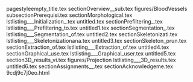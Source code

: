 pagestyleempty_title.tex
sectionOverview__sub.tex
figures/BloodVessels
subsectionPrerequisi.tex
sectionMorphological.tex
lstlisting___Initialization_.tex
untitled.tex
sectionPrefiltering_.tex
lstlisting___Prefiltering_to.tex
untitled1.tex
sectionSegmentation_.tex
lstlisting___Segmentation_of.tex
untitled2.tex
sectionSkeletonizati.tex
lstlisting___Skeletonizationana.tex
untitled3.tex
sectionSkeleton_prun.tex
sectionExtraction_of.tex
lstlisting___Extraction_of.tex
untitled4.tex
sectionGraphical_use.tex
lstlisting___Graphical_user.tex
untitled5.tex
section3D_results_vi.tex
figures/Projection
lstlisting___3D_results.tex
untitled6.tex
sectionAssignments__.tex
sectionAcknowledgeme.tex
9cdj9c7j0eo.html